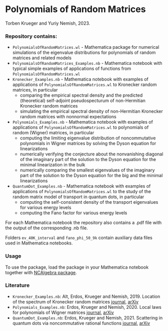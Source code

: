 # Polynomials of Random Matrices

Torben Krueger and Yuriy Nemish, 2023.

### Repository contains:
- `PolynomialsOfRandomMatrices.wl` - Mathematica package for numerical simulations of the eigenvalue distributions for polynomials of random matrices and related models
- `PolynomialsOfRandomMatrices_Examples.nb` - Mathematica notebook with typical simple examples of applications of functions from `PolynomialsOfRandomMatrices.wl`
- `Kronecker_Examples.nb` - Mathematica notebook with examples of applications of `PolynomialsOfRandomMatrices.wl` to Kronecker random matrices, in particular
  - comparing the empirical spectral density and the predicted (theoretical) self-adjoint pseudospecturum of non-Hermitian Kronecker random matrices
  - simulating the empirical spectral density of non-Hermitian Kronecker random matrices with nonnormal expectations
- `Polynomials_Examples.nb` - Mathematica notebook with examples of applications of `PolynomialsOfRandomMatrices.wl` to polynomials of random (Wigner) matrices, in particular
  - computing the limiting eigenvalue distribution of noncommutative polynomials in Wigner matrices by solving the Dyson equation for linearizations
  - numerically verifying the conjecture about the nonvanishing diagonal of the imaginary part of the solution to the Dyson equation for the minimal linearization in the bulk
  - numerically comparing the smallest eigenvalues of the imaginary part of the solution to the Dyson equation for the big and the minimal linearizations
- `QuantumDot_Examples.nb` - Mathematica notebook with examples of applications of `PolynomialsOfRandomMatrices.wl` to the study of the random matrix model of transport in quantum dots, in particular
  - computing the self-consistent density of the transport eigenvalues for various energy levels
  - computing the Fano factor for various energy levels

For each Mathematica notebook the repository also contains a .pdf file with the output of the corresponding .nb file.

Folders `ev_40K_interval` and `fano_phi_50_9k` contain auxiliary data files used in Mathematica notebooks.

### Usage
To use the package, load the package in your Mathematica notebook together with [NCAlgebra package](https://github.com/NCAlgebra).

### Literature
- `Kronecker_Examples.nb`: Alt, Erdos, Krueger and Nemish, 2019. Location of the spectrum of Kronecker random matrices [journal](https://doi.org/10.1214/18-aihp894), [arXiv](http://arxiv.org/abs/1706.08343)
- `Polynomials_Examples.nb`: Erdos, Krueger and Nemish, 2020. Local laws for polynomials of Wigner matrices [journal](https://doi.org/10.1016/j.jfa.2020.108507), [arXiv](http://arxiv.org/abs/1804.11340)
- `QuantumDot_Examples.nb`: Erdos, Krueger and Nemish, 2021. Scattering in quantum dots via noncommutative rational functions [journal](https://link.springer.com/article/10.1007/s00023-021-01085-6), [arXiv](https://arxiv.org/abs/1911.05112)
